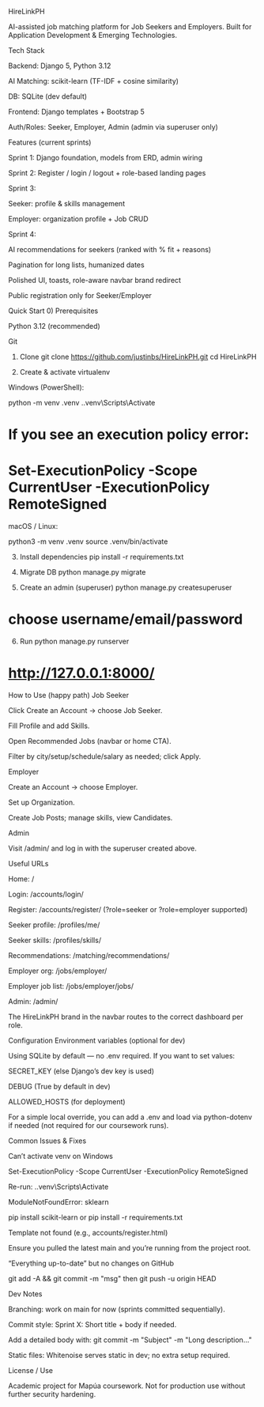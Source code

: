 HireLinkPH

AI-assisted job matching platform for Job Seekers and Employers. Built for Application Development & Emerging Technologies.

Tech Stack

Backend: Django 5, Python 3.12

AI Matching: scikit-learn (TF-IDF + cosine similarity)

DB: SQLite (dev default)

Frontend: Django templates + Bootstrap 5

Auth/Roles: Seeker, Employer, Admin (admin via superuser only)

Features (current sprints)

Sprint 1: Django foundation, models from ERD, admin wiring

Sprint 2: Register / login / logout + role-based landing pages

Sprint 3:

Seeker: profile & skills management

Employer: organization profile + Job CRUD

Sprint 4:

AI recommendations for seekers (ranked with % fit + reasons)

Pagination for long lists, humanized dates

Polished UI, toasts, role-aware navbar brand redirect

Public registration only for Seeker/Employer

Quick Start
0) Prerequisites

Python 3.12 (recommended)

Git


1) Clone
git clone https://github.com/justinbs/HireLinkPH.git
cd HireLinkPH

2) Create & activate virtualenv

Windows (PowerShell):

python -m venv .venv
.\.venv\Scripts\Activate
# If you see an execution policy error:
# Set-ExecutionPolicy -Scope CurrentUser -ExecutionPolicy RemoteSigned


macOS / Linux:

python3 -m venv .venv
source .venv/bin/activate

3) Install dependencies
pip install -r requirements.txt

4) Migrate DB
python manage.py migrate

5) Create an admin (superuser)
python manage.py createsuperuser
# choose username/email/password

6) Run
python manage.py runserver
# http://127.0.0.1:8000/

How to Use (happy path)
Job Seeker

Click Create an Account → choose Job Seeker.

Fill Profile and add Skills.

Open Recommended Jobs (navbar or home CTA).

Filter by city/setup/schedule/salary as needed; click Apply.

Employer

Create an Account → choose Employer.

Set up Organization.

Create Job Posts; manage skills, view Candidates.

Admin

Visit /admin/ and log in with the superuser created above.

Useful URLs

Home: /

Login: /accounts/login/

Register: /accounts/register/ (?role=seeker or ?role=employer supported)

Seeker profile: /profiles/me/

Seeker skills: /profiles/skills/

Recommendations: /matching/recommendations/

Employer org: /jobs/employer/

Employer job list: /jobs/employer/jobs/

Admin: /admin/

The HireLinkPH brand in the navbar routes to the correct dashboard per role.

Configuration
Environment variables (optional for dev)

Using SQLite by default — no .env required. If you want to set values:

SECRET_KEY (else Django’s dev key is used)

DEBUG (True by default in dev)

ALLOWED_HOSTS (for deployment)

For a simple local override, you can add a .env and load via python-dotenv if needed (not required for our coursework runs).

Common Issues & Fixes

Can’t activate venv on Windows

Set-ExecutionPolicy -Scope CurrentUser -ExecutionPolicy RemoteSigned

Re-run: .\.venv\Scripts\Activate

ModuleNotFoundError: sklearn

pip install scikit-learn or pip install -r requirements.txt

Template not found (e.g., accounts/register.html)

Ensure you pulled the latest main and you’re running from the project root.

“Everything up-to-date” but no changes on GitHub

git add -A && git commit -m "msg" then git push -u origin HEAD

Dev Notes

Branching: work on main for now (sprints committed sequentially).

Commit style: Sprint X: Short title + body if needed.

Add a detailed body with:
git commit -m "Subject" -m "Long description..."

Static files: Whitenoise serves static in dev; no extra setup required.

License / Use

Academic project for Mapúa coursework. Not for production use without further security hardening.
